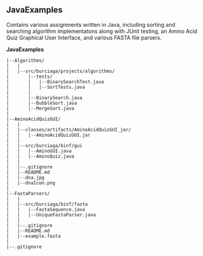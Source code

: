 ## JavaExamples

Contains various assignments written in Java, including sorting and searching algorithm implementatons along with JUnit testing, an Amino Acid Quiz Graphical User Interface, and various FASTA file parsers.

**JavaExamples**

	|--Algorithms/
	|	|
	|	|--src/burciaga/projects/algorithms/
	|		|--tests/
	|		|	|--BinarySearchTest.java
	|		|	|--SortTests.java
	|		|
	|		|--BinarySearch.java
	|		|--BubbleSort.java
	|		|--MergeSort.java
	|
	|--AminoAcidQuizGUI/
	|	|
	|	|--classes/artifacts/AminoAcidQuizGUI_jar/
	|	|	|--AminoAcidQuizGUI.jar
	|	|
	|	|--src/burciaga/binf/gui
	|	|	|--AminoGUI.java
	|	|	|--AminoQuiz.java
	|	|
	|	|--.gitignore
	|	|--README.md
	|	|--dna.jpg
	|	|--dnaIcon.png
	|	
	|--FastaParsers/
	|	|
	|	|--src/burciaga/binf/fasta
	|	|	|--FastaSequence.java
	|	|	|--UniqueFastaParser.java
	|	|	
	|	|--.gitignore
	|	|--README.md
	|	|--example.fasta
	|
	|--.gitignore